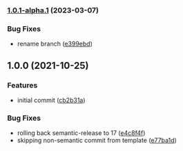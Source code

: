 ### [1.0.1-alpha.1](https://github.com/mixmaxhq/salesforce-ip-addresses/compare/v1.0.0...v1.0.1-alpha.1) (2023-03-07)


### Bug Fixes

* rename branch ([e399ebd](https://github.com/mixmaxhq/salesforce-ip-addresses/commit/e399ebda4ead35a561870c1cc5140f8ea5f6f8bc))

## 1.0.0 (2021-10-25)


### Features

* initial commit ([cb2b31a](https://github.com/mixmaxhq/salesforce-ip-addresses/commit/cb2b31ac638251b63af837bfbe075392a60c28f7))


### Bug Fixes

* rolling back semantic-release to 17 ([e4c8f4f](https://github.com/mixmaxhq/salesforce-ip-addresses/commit/e4c8f4f33fc10cbb33deb51a4c8839f291725943))
* skipping non-semantic commit from template ([e77ba1d](https://github.com/mixmaxhq/salesforce-ip-addresses/commit/e77ba1d611c9f79a85348b3621c9ce764d9d280e))
